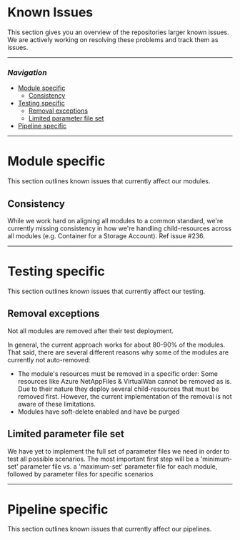 # Known Issues

This section gives you an overview of the repositories larger known issues. We are actively working on resolving these problems and track them as issues.

---

### _Navigation_

- [Module specific](#module-specific)
  - [Consistency](#Consistency)
- [Testing specific](#testing-specific)
  - [Removal exceptions](#removal-exceptions)
  - [Limited parameter file set](#limited-parameter-file-set)
- [Pipeline specific](#pipeline-specific)

---

# Module specific

This section outlines known issues that currently affect our modules.

## Consistency

While we work hard on aligning all modules to a common standard, we're currently missing consistency in how we're handling child-resources across all modules (e.g. Container for a Storage Account). Ref issue #236.

---

# Testing specific

This section outlines known issues that currently affect our testing.

## Removal exceptions

Not all modules are removed after their test deployment.

In general, the current approach works for about 80-90% of the modules. That said, there are several different reasons why some of the modules are currently not auto-removed:

- The module's resources must be removed in a specific order: Some resources like Azure NetAppFiles & VirtualWan cannot be removed as is. Due to their nature they deploy several child-resources that must be removed first. However, the current implementation of the removal is not aware of these limitations.
- Modules have soft-delete enabled and have be purged

## Limited parameter file set

We have yet to implement the full set of parameter files we need in order to test all possible scenarios. The most important first step will be a 'minimum-set' parameter file vs. a 'maximum-set' parameter file for each module, followed by parameter files for specific scenarios

---

# Pipeline specific

This section outlines known issues that currently affect our pipelines.
